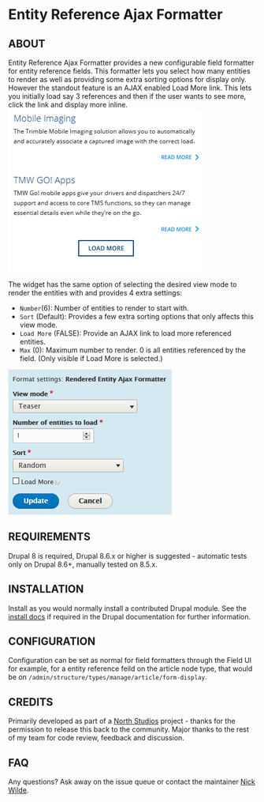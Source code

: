 # Entity Reference Ajax Formatter

## ABOUT
Entity Reference Ajax Formatter provides a new configurable field formatter for
entity reference fields. This formatter lets you select how many entities to
render as well as providing some extra sorting options for display only. However
the standout feature is an AJAX enabled Load More link. This lets you initially
load say 3 references and then if the user wants to see more, click the link
and display more inline. ![Example](images/example.png)

The widget has the same option of selecting the desired view mode to render
the entities with and provides 4 extra settings:

  - `Number`(6): Number of entities to render to start with.
  - `Sort` (Default): Provides a few extra sorting options that only affects
  this view mode.
  - `Load More` (FALSE): Provide an AJAX link to load more referenced entities.
  - `Max` (0): Maximum number to render. 0 is all entities referenced by the
  field. (Only visible if Load More is selected.)

![Form](images/settings.png)

## REQUIREMENTS
Drupal 8 is required, Drupal 8.6.x or higher is suggested - automatic tests only
on Drupal 8.6+, manually tested on 8.5.x.

## INSTALLATION
Install as you would normally install a contributed Drupal module. See the
[install docs](//drupal.org/documentation/install/modules-themes/modules-8)
if required in the Drupal documentation for further information.

## CONFIGURATION
Configuration can be set as normal for field formatters through the Field UI
for example, for a entity reference feild on the article node type, that would
be on `/admin/structure/types/manage/article/form-display`.

## CREDITS
Primarily developed as part of a [North Studios](https://northstudios.com)
project - thanks for the permission to release this back to the community.
Major thanks to the rest of my team for code review, feedback and discussion.  

## FAQ
Any questions? Ask away on the issue queue or contact the maintainer
[Nick Wilde](https://drupal.org/u/nickwilde).
